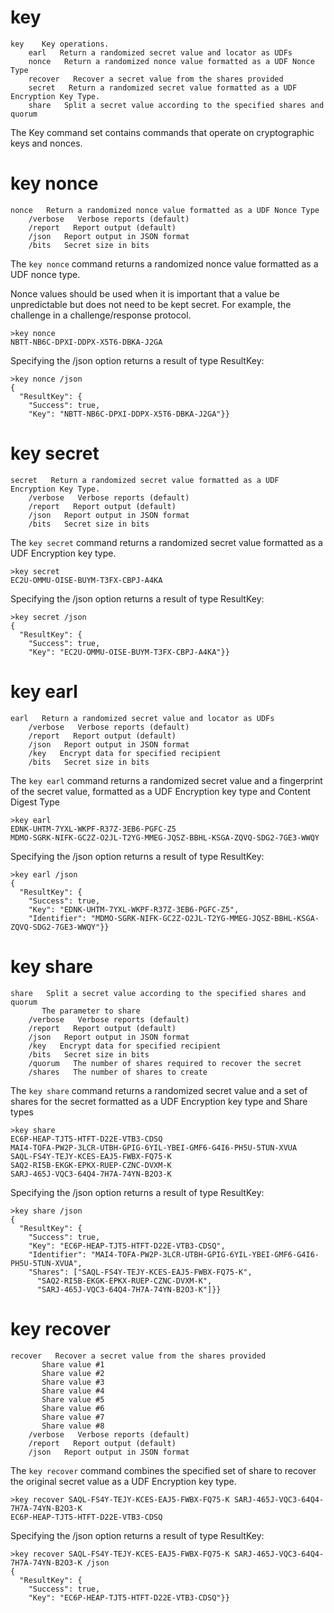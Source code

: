 
# key

````
key    Key operations.
    earl   Return a randomized secret value and locator as UDFs
    nonce   Return a randomized nonce value formatted as a UDF Nonce Type
    recover   Recover a secret value from the shares provided
    secret   Return a randomized secret value formatted as a UDF Encryption Key Type.
    share   Split a secret value according to the specified shares and quorum
````

The Key command set contains commands that operate on cryptographic keys and
nonces.


# key nonce

````
nonce   Return a randomized nonce value formatted as a UDF Nonce Type
    /verbose   Verbose reports (default)
    /report   Report output (default)
    /json   Report output in JSON format
    /bits   Secret size in bits
````


The `key nonce` command returns a randomized nonce value formatted as a UDF nonce type.

Nonce values should be used when it is important that a value be unpredictable but 
does not need to be kept secret. For example, the challenge in a challenge/response
protocol.


````
>key nonce
NBTT-NB6C-DPXI-DDPX-X5T6-DBKA-J2GA
````

Specifying the /json option returns a result of type ResultKey:

````
>key nonce /json
{
  "ResultKey": {
    "Success": true,
    "Key": "NBTT-NB6C-DPXI-DDPX-X5T6-DBKA-J2GA"}}
````

# key secret

````
secret   Return a randomized secret value formatted as a UDF Encryption Key Type.
    /verbose   Verbose reports (default)
    /report   Report output (default)
    /json   Report output in JSON format
    /bits   Secret size in bits
````

The `key secret` command returns a randomized secret value formatted as a UDF Encryption 
key type.


````
>key secret
EC2U-OMMU-OISE-BUYM-T3FX-CBPJ-A4KA
````

Specifying the /json option returns a result of type ResultKey:

````
>key secret /json
{
  "ResultKey": {
    "Success": true,
    "Key": "EC2U-OMMU-OISE-BUYM-T3FX-CBPJ-A4KA"}}
````


# key earl

````
earl   Return a randomized secret value and locator as UDFs
    /verbose   Verbose reports (default)
    /report   Report output (default)
    /json   Report output in JSON format
    /key   Encrypt data for specified recipient
    /bits   Secret size in bits
````

The `key earl` command returns a randomized secret value and a fingerprint of the secret 
value, formatted as a UDF Encryption key type and Content Digest Type


````
>key earl
EDNK-UHTM-7YXL-WKPF-R37Z-3EB6-PGFC-Z5
MDMO-SGRK-NIFK-GC2Z-O2JL-T2YG-MMEG-JQSZ-BBHL-KSGA-ZQVQ-SDG2-7GE3-WWQY
````

Specifying the /json option returns a result of type ResultKey:

````
>key earl /json
{
  "ResultKey": {
    "Success": true,
    "Key": "EDNK-UHTM-7YXL-WKPF-R37Z-3EB6-PGFC-Z5",
    "Identifier": "MDMO-SGRK-NIFK-GC2Z-O2JL-T2YG-MMEG-JQSZ-BBHL-KSGA-ZQVQ-SDG2-7GE3-WWQY"}}
````

# key share

````
share   Split a secret value according to the specified shares and quorum
       The parameter to share
    /verbose   Verbose reports (default)
    /report   Report output (default)
    /json   Report output in JSON format
    /key   Encrypt data for specified recipient
    /bits   Secret size in bits
    /quorum   The number of shares required to recover the secret
    /shares   The number of shares to create
````

The `key share` command returns a randomized secret value and a set of shares for the secret
formatted as a UDF Encryption key type and Share types


````
>key share
EC6P-HEAP-TJT5-HTFT-D22E-VTB3-CDSQ
MAI4-TOFA-PW2P-3LCR-UTBH-GPIG-6YIL-YBEI-GMF6-G4I6-PH5U-5TUN-XVUA
SAQL-FS4Y-TEJY-KCES-EAJ5-FWBX-FQ75-K
SAQ2-RI5B-EKGK-EPKX-RUEP-CZNC-DVXM-K
SARJ-465J-VQC3-64Q4-7H7A-74YN-B2O3-K
````

Specifying the /json option returns a result of type ResultKey:

````
>key share /json
{
  "ResultKey": {
    "Success": true,
    "Key": "EC6P-HEAP-TJT5-HTFT-D22E-VTB3-CDSQ",
    "Identifier": "MAI4-TOFA-PW2P-3LCR-UTBH-GPIG-6YIL-YBEI-GMF6-G4I6-PH5U-5TUN-XVUA",
    "Shares": ["SAQL-FS4Y-TEJY-KCES-EAJ5-FWBX-FQ75-K",
      "SAQ2-RI5B-EKGK-EPKX-RUEP-CZNC-DVXM-K",
      "SARJ-465J-VQC3-64Q4-7H7A-74YN-B2O3-K"]}}
````


# key recover

````
recover   Recover a secret value from the shares provided
       Share value #1
       Share value #2
       Share value #3
       Share value #4
       Share value #5
       Share value #6
       Share value #7
       Share value #8
    /verbose   Verbose reports (default)
    /report   Report output (default)
    /json   Report output in JSON format
````

The `key recover` command combines the specified set of share to recover the original secret 
value as a UDF Encryption key type.


````
>key recover SAQL-FS4Y-TEJY-KCES-EAJ5-FWBX-FQ75-K SARJ-465J-VQC3-64Q4-7H7A-74YN-B2O3-K
EC6P-HEAP-TJT5-HTFT-D22E-VTB3-CDSQ
````

Specifying the /json option returns a result of type ResultKey:

````
>key recover SAQL-FS4Y-TEJY-KCES-EAJ5-FWBX-FQ75-K SARJ-465J-VQC3-64Q4-7H7A-74YN-B2O3-K /json
{
  "ResultKey": {
    "Success": true,
    "Key": "EC6P-HEAP-TJT5-HTFT-D22E-VTB3-CDSQ"}}
````


